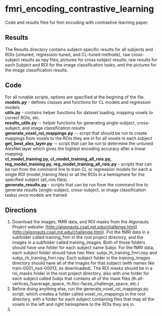 # fmri_encoding_contrastive_learning
Code and results files for fmri encoding with contrastive learning paper.

## Results
The Results directory contains subject-specific results for all subjects and ROIs (untuned, regression-tuned, and CL-tuned methods), raw cross-subject results  as npy files, pictures for cross subject results, raw results for each Subject and ROI for the image classification tasks, and the pictures for the image classification results.

## Code
For all runable scripts, options are specified at the begining of the file.
**models.py** - defines classes and functions for CL models and regression models <br>
**utils.py** - contains helper functions for dataset loading, mapping voxels to correct ROIs, etc. <br>
**results_utils.py** -- helper functions for generating single-subject, cross-subject, and image classification results <br>
**generate_voxel_roi_mappings.py** -- script that should be run to create mappings from voxels to the ROIs they are in for all voxels in each subject <br>
**get_best_alex_layer.py** -- script that can be run to determine the untuned AlexNet layer which gives the highest encoding accuracy after a linear mapping. <br>
**cl_model_training.py, cl_model_training_all_rois.py, reg_model_training.py, reg_model_training_all_rois.py** - scripts that can be run from the command line to train CL or regression models for each a single ROI (model_training files) or all the ROIs in a hemisphere for the specified subject (all_rois files). <br>
**generate_results.py** - scripts that can be run from the command line to generate results (single-subject, cross-subject, or image classification tasks) once models are trained

## Directions
1. Download the images, fMRI data, and ROI masks from the Algonauts Project website: [http://algonauts.csail.mit.edu/challenge.html] (http://algonauts.csail.mit.edu/challenge.html). Put the fMRI data in a subfolder called training_fmri in the root project directory, and the images in a subfolder called training_images. Both of those folders should have one folder for each subject name Subjx. For the fMRI data, each subject folder should have two files: subjx_lh_training_fmri.npy and subjx_rh_training_fmri.npy. Each subject folder in the training_images directory should have all of the images for that subject (with names like train-0001_nsd-00013, as downloaded). The ROI masks should be in a roi_masks folder in the root project directory, also with one folder for each subject called Subjx that contains all of the mask files (lh.all-vertices_fsaverage_space, rh.floc-faces_challenge_space, etc.)
2. Before doing anything else, run the generate_voxel_roi_mappings.py script, which creates a folder called voxel_roi_mappings in the root directory, with a folder for each subject containing files that map all the voxels in the left and right hemisphere to the ROIs they are in.
3. 



